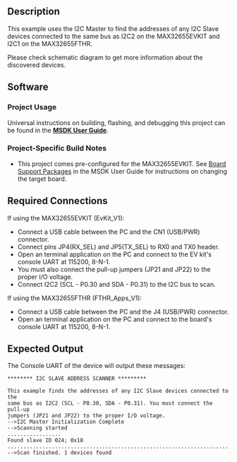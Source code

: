 ## Description

This example uses the I2C Master to find the addresses of any I2C Slave devices connected to the same bus as I2C2 on the MAX32655EVKIT and I2C1 on the MAX32655FTHR.

Please check schematic diagram to get more information about the discovered devices.

## Software

### Project Usage

Universal instructions on building, flashing, and debugging this project can be found in the **[MSDK User Guide](https://analog-devices-msdk.github.io/msdk/USERGUIDE/)**.

### Project-Specific Build Notes

* This project comes pre-configured for the MAX32655EVKIT.  See [Board Support Packages](https://analog-devices-msdk.github.io/msdk/USERGUIDE/#board-support-packages) in the MSDK User Guide for instructions on changing the target board.

## Required Connections
If using the MAX32655EVKIT (EvKit\_V1):
-   Connect a USB cable between the PC and the CN1 (USB/PWR) connector.
-   Connect pins JP4(RX_SEL) and JP5(TX_SEL) to RX0 and TX0  header.
-   Open an terminal application on the PC and connect to the EV kit's console UART at 115200, 8-N-1.
-   You must also connect the pull-up jumpers (JP21 and JP22) to the proper I/O voltage.
-   Connect I2C2 (SCL - P0.30 and SDA - P0.31) to the I2C bus to scan.

If using the MAX32655FTHR (FTHR\_Apps\_V1):
-   Connect a USB cable between the PC and the J4 (USB/PWR) connector.
-   Open an terminal application on the PC and connect to the board's console UART at 115200, 8-N-1.

## Expected Output

The Console UART of the device will output these messages:

```
******** I2C SLAVE ADDRESS SCANNER *********

This example finds the addresses of any I2C Slave devices connected to the
same bus as I2C2 (SCL - P0.30, SDA - P0.31). You must connect the pull-up
jumpers (JP21 and JP22) to the proper I/O voltage.
-->I2C Master Initialization Complete
-->Scanning started
.................
Found slave ID 024; 0x18
...............................................................................................
-->Scan finished. 1 devices found
```
